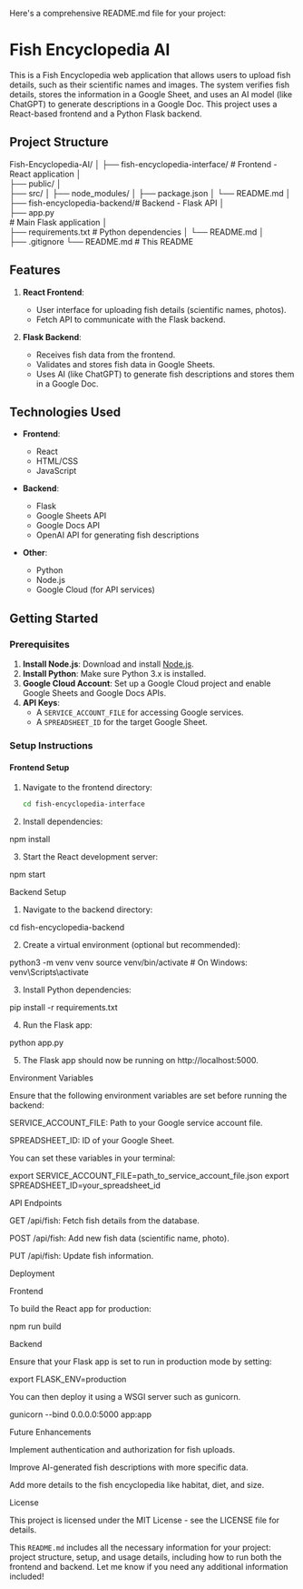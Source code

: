 Here's a comprehensive README.md file for your project:

# Fish Encyclopedia AI

This is a Fish Encyclopedia web application that allows users to upload fish details, such as their scientific names and images. The system verifies fish details, stores the information in a Google Sheet, and uses an AI model (like ChatGPT) to generate descriptions in a Google Doc. This project uses a React-based frontend and a Python Flask backend.

## Project Structure

Fish-Encyclopedia-AI/ 
│ 
├── fish-encyclopedia-interface/ # Frontend - React application 
│   
├── public/ 
│   
├── src/ 
│   ├── node_modules/ 
│   ├── package.json 
│   └── README.md
│ 
├── fish-encyclopedia-backend/# Backend - Flask API 
│   
├── app.py                    
    # Main Flask application 
│   
├── requirements.txt # Python dependencies
│   └── README.md 
│   
├── .gitignore 
└── README.md    # This README

## Features

1. **React Frontend**: 
   - User interface for uploading fish details (scientific names, photos).
   - Fetch API to communicate with the Flask backend.
  
2. **Flask Backend**: 
   - Receives fish data from the frontend.
   - Validates and stores fish data in Google Sheets.
   - Uses AI (like ChatGPT) to generate fish descriptions and stores them in a Google Doc.

## Technologies Used

- **Frontend**:
  - React
  - HTML/CSS
  - JavaScript

- **Backend**:
  - Flask
  - Google Sheets API
  - Google Docs API
  - OpenAI API for generating fish descriptions

- **Other**:
  - Python
  - Node.js
  - Google Cloud (for API services)

## Getting Started

### Prerequisites

1. **Install Node.js**: Download and install [Node.js](https://nodejs.org/).
2. **Install Python**: Make sure Python 3.x is installed.
3. **Google Cloud Account**: Set up a Google Cloud project and enable Google Sheets and Google Docs APIs.
4. **API Keys**:
   - A `SERVICE_ACCOUNT_FILE` for accessing Google services.
   - A `SPREADSHEET_ID` for the target Google Sheet.

### Setup Instructions

#### Frontend Setup

1. Navigate to the frontend directory:
   ```bash
   cd fish-encyclopedia-interface

2. Install dependencies:

npm install


3. Start the React development server:

npm start



Backend Setup

1. Navigate to the backend directory:

cd fish-encyclopedia-backend


2. Create a virtual environment (optional but recommended):

python3 -m venv venv
source venv/bin/activate  # On Windows: venv\Scripts\activate


3. Install Python dependencies:

pip install -r requirements.txt


4. Run the Flask app:

python app.py


5. The Flask app should now be running on http://localhost:5000.



Environment Variables

Ensure that the following environment variables are set before running the backend:

SERVICE_ACCOUNT_FILE: Path to your Google service account file.

SPREADSHEET_ID: ID of your Google Sheet.


You can set these variables in your terminal:

export SERVICE_ACCOUNT_FILE=path_to_service_account_file.json
export SPREADSHEET_ID=your_spreadsheet_id

API Endpoints

GET /api/fish: Fetch fish details from the database.

POST /api/fish: Add new fish data (scientific name, photo).

PUT /api/fish: Update fish information.


Deployment

Frontend

To build the React app for production:

npm run build

Backend

Ensure that your Flask app is set to run in production mode by setting:

export FLASK_ENV=production

You can then deploy it using a WSGI server such as gunicorn.

gunicorn --bind 0.0.0.0:5000 app:app

Future Enhancements

Implement authentication and authorization for fish uploads.

Improve AI-generated fish descriptions with more specific data.

Add more details to the fish encyclopedia like habitat, diet, and size.


License

This project is licensed under the MIT License - see the LICENSE file for details.

This `README.md` includes all the necessary information for your project: project structure, setup, and usage details, including how to run both the frontend and backend. Let me know if you need any additional information included!

